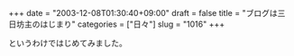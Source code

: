 +++
date = "2003-12-08T01:30:40+09:00"
draft = false
title = "ブログは三日坊主のはじまり"
categories = ["日々"]
slug = "1016"
+++

というわけではじめてみました。
